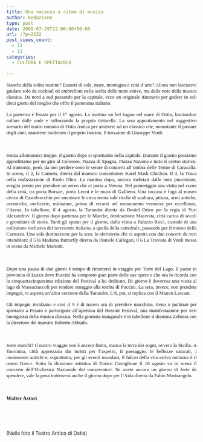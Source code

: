 ```yaml
---
title: Una vacanza a ritmo di musica
author: Redazione
type: post
date: 2009-07-29T22:00:00+00:00
url: /?p=2532
post_views_count:
  - 11
  - 11
categories:
  - CULTURA E SPETTACOLO

---
```

<p style="text&#45;align: justify; ">
  <span style="font&#45;size: small; "><span style="font&#45;family: Tahoma; ">Stanchi della solita routine? Esausti di sole, mare, montagna e citt&agrave; d&#8217;arte? Allora non lasciatevi guidare solo da cocktail ed ombrelloni nella scelta delle mete estive, ma dalle note della musica classica. Da nord a sud passando per la capitale, ecco un originale itinerario per godere in soli dieci giorni del meglio che offre il panorama italiano.</span></span>
</p>

<p style="text&#45;align: justify; ">
  <span style="font&#45;size: small; "><span style="font&#45;family: Tahoma; ">La partenza &egrave; fissata per il 1&deg; agosto. La mattina un bel bagno nel mare di Ostia, lasciandosi cullare dalle onde e rafforzando la propria tintarella. La sera appuntamento nel suggestivo scenario del teatro romano di Ostia Antica per assistere ad un classico che, nonostante il passare degli anni, mantiene inalterato il proprio fascino, Il trovatore di Giuseppe Verdi.</span></span>
</p>

<p style="text&#45;align: justify; ">
  <span style="font&#45;size: small; ">&nbsp;</span>
</p>

<p style="text&#45;align: justify; ">
  <span style="font&#45;size: small; "><span style="font&#45;family: Tahoma; ">Senza allontanarci troppo, il giorno dopo ci spostiamo nella capitale. Durante il giorno possiamo approfittarne per un giro al Colosseo, Piazza di Spagna, Piazza Navona e tutto il centro storico. Al tramonto, per&ograve;, da non perdere sono le serate di concerti all&#8217;ombra delle Terme di Caracalla. In scena, il 2, la Carmen, diretta dal maestro concertatore Karel Mark Chichon. Il 3, la Tosca nella realizzazione di Paolo Olmi. La mattina dopo, ancora inebriati dalle note pucciniane, sveglia presto per prendere un aereo che ci porta a Verona. Nel pomeriggio una visita nel cuore della citt&agrave;, tra porta Borsari, porta Leoni e le mura di Gallieno. Una toccata e fuga al museo civico di Castelvecchio per ammirare le circa trenta sale ricche di scultura, pittura, armi antiche, ceramiche, oreficerie, miniature, prima di recarsi nel monumento veronese per eccellenza, l&#8217;Arena. In tabellone, il 4 agosto, la Turandot diretta da Daniel Orien per la regia di Yuri Alexandrov. Il giorno dopo partenza per le Marche, destinazione Macerata, citt&agrave; carica di secoli e grondante di storia. Tanti gli spunti per il giorno, dalla visita a Palazzo Ricci, custode di una collezione esclusiva del novecento italiano, a quella della cattedrale, passando per il museo della Carrozza. Una sola destinazione per la sera: lo sferisterio che ci aspetta con due concerti da veri intenditori: il 5 la Madama Butterfly diretta da Daniele Callegari, il 6 La Traviata di Verdi messa in scena da Michele Mariotti.</span></span>
</p>

<p style="text&#45;align: justify; ">
  <span style="font&#45;size: small; ">&nbsp;</span>
</p>

<p style="text&#45;align: justify; ">
  <span style="font&#45;size: small; "><span style="font&#45;family: Tahoma; ">Dopo una pausa di due giorni &egrave; tempo di rimettersi in viaggio per Torre del Lago, il paese in provincia di Lucca dove Puccini ha composto gran parte delle sue opere e che ora lo ricorda con la cinquantacinquesima edizione del Festival a lui dedicato. Di giorno &egrave; doverosa una visita al lago di Massaciuccoli per rendere omaggio alla tomba di Puccini. La sera, invece, non prendete impegni, vi aspetta un&#8217;altra versione della Turandot. L&#8217;8, poi, si replica con il Manon Lescaut.</span></span>
</p>

<p style="text&#45;align: justify; ">
  <span style="font&#45;size: small; "><span style="font&#45;family: Tahoma; ">Gli impegni incalzano e cos&igrave; il 9 &egrave; di nuovo ora di prendere macchina, treno o pullman per spostarci a Pesaro e partecipare all&#8217;apertura del Rossini Festival, una manifestazione per veri buongustai della musica classica. Nella giornata inaugurale &egrave; in tabellone il dramma Zelmira con la direzione del maestro Roberto Abbado.</span></span>
</p>

<p style="text&#45;align: justify; ">
  <span style="font&#45;size: small; ">&nbsp;</span>
</p>

<p style="text&#45;align: justify; ">
  <span style="font&#45;size: small; "><span style="font&#45;family: Tahoma; ">Siete stanchi? Il nostro viaggio non &egrave; ancora finito, manca la terra dei sogni, ovvero la Sicilia. A Taormina, citt&agrave; apprezzata dai turisti per l&#8217;aspetto, il paesaggio, le bellezze naturali, i monumenti antichi e, soprattutto, per gli eventi mondani, il fulcro della vita estiva notturna &egrave; il teatro Greco. Sotto la direzione artistica di Enrico Castiglione il 10 agosto va in scena il concerto dell&#8217;Orchestra Nazionale dei conservatori. Se avete ancora un giorno di ferie da spendere, vale la pena trattenersi anche il giorno dopo per l&#8217;Aida diretta da Fabio Mastrangelo.</span></span>
</p>

<p style="text&#45;align: justify; ">
  <span style="font&#45;size: small; ">&nbsp;</span>&nbsp;&nbsp;
</p>

 <span style="font&#45;size: small; "></span>

<span style="font&#45;family: Tahoma; "><strong>Walter Astori</strong></span>

&nbsp;

<p style="text&#45;align: justify; ">
  <span style="font&#45;size: small; ">&nbsp;</span>
</p>

<p style="text&#45;align: justify; ">
  <span style="font&#45;size: small; ">(Nella foto il Teatro Antico di Ostia)</span>
</p>

<p style="text&#45;align: justify; ">
  <span style="font&#45;size: small; ">&nbsp;</span>
</p>